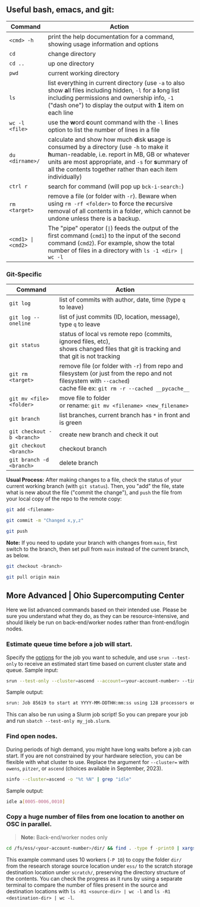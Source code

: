## Useful bash, emacs, and git:
| Command | Action |
| --- | --- |
| `<cmd> -h` |          print the help documentation for a command, showing usage information and options |
| `cd`	|		change directory |
|`cd ..` |		up one directory |
| `pwd` | 		current working directory |
| `ls` | 		list everything in current directory (use `-a` to also show **a**ll files including hidden, `-l` for a **l**ong list including permissions and ownership info, `-1` ("dash one") to display the output with **1** item on each line |
| `wc -l <file>` |      use the **w**ord **c**ount command with the `-l` **l**ines option to list the number of lines in a file |
| `du <dirname>/`|      calculate and show how much **d**isk **u**sage is consumed by a directory (use `-h` to make it **h**uman-readable, i.e. report in MB, GB or whatever units are most appropriate, and `-s` for **s**ummary of all the contents together rather than each item individually) |        
| `ctrl r` |		search for command (will pop up `bck-i-search:`) |
| `rm <target>` |       remove a file (or folder with `-r`). Beware when using `rm -rf <folder>` to **f**orce the **r**ecursive removal of all contents in a folder, which cannot be undone unless there is a backup. |
| `<cmd1> \| <cmd2>` |   The "pipe" operator (`\|`) feeds the output of the first command (`cmd1`) to the input of the second command (`cmd2`). For example, show the total number of files in a directory with `ls -1 <dir> \| wc -l`|

### Git-Specific
| Command | Action |
| --- | --- |
| `git log`   | 		list of commits with author, date, time (type `q` to leave) |
| `git log --oneline` | 		list of just commits (ID, location, message), type `q` to leave |
| `git status`  | 	status of local vs remote repo (commits, ignored files, etc), <br> shows changed files that git is tracking and that git is not tracking   |
| `git rm <target>`   | 		remove file (or folder with `-r`) from repo and filesystem (or just from the repo and not filesystem with `--cached`) <br>cache file ex: `git rm -r --cached __pycache__` |
| `git mv <file> <folder>`   | 			move file to folder <br>or rename: `git mv <filename> <new_filename>` |
| `git branch`   | 				list branches, current branch has `*` in front and is green |
| `git checkout -b <branch>`   | 		create new branch and check it out |
| `git checkout <branch>`   |			checkout branch |
| `git branch -d <branch>`   | 			delete branch |

**Usual Process:**
After making changes to a file, check the status of your current working branch (with `git status`). Then, you "add" the file, state what is new about the file ("commit the change"), and `push` the file from your local copy of the repo to the remote copy:

```bash
git add <filename>

git commit -m "Changed x,y,z"

git push

```

**Note:** If you need to update your branch with changes from `main`, first switch to the branch, then set pull from `main` instead of the current branch, as below.

```bash
git checkout <branch>		

git pull origin main
```

## More Advanced | Ohio Supercomputing Center
Here we list advanced commands based on their intended use. Please be sure you understand what they do, as they can be resource-intensive, and should likely be run on back-end/worker nodes rather than front-end/login nodes.

### Estimate queue time before a job will start.
Specify the [options](https://www.osc.edu/supercomputing/batch-processing-at-osc/slurm_migration/how_to_prepare_slurm_job_scripts) for the job you want to schedule, and use `srun --test-only` to receive an estimated start time based on current cluster state and queue.
Sample input:
```bash
srun --test-only --cluster=ascend --account=<your-account-number> --time=55:00:00 --nodes=2 --gpus-per-node=4 --ntasks-per-node=4 --cpus-per-task=16
```
Sample output:
```bash
srun: Job 85619 to start at YYYY-MM-DDTHH:mm:ss using 128 processors on nodes a[0018,0022] in partition gpu
```

This can also be run using a Slurm job script! So you can prepare your job and run `sbatch --test-only my_job.slurm`.

### Find open nodes.
During periods of high demand, you might have long waits before a job can start. If you are not constrained by your hardware selection, you can be flexible with what cluster to use. Replace the argument for `--cluster=` with `owens`, `pitzer`, or `ascend` (choices available in September, 2023).
```bash
sinfo --cluster=ascend -o "%t %N" | grep "idle"
```
Sample output:
```bash
idle a[0005-0006,0010]
```

### Copy a huge number of files from one location to another on OSC in parallel.
> **Note:** Back-end/worker nodes only

```bash
cd /fs/ess/<your-account-number>/dir/ && find . -type f -print0 | xargs -0 -P 10 -I {} cp -f --parents {} /fs/scratch/<your-account-number>/dir/
```
This example command uses 10 workers (`-P 10`) to copy the folder `dir/` from the research storage source location under `ess/` to the scratch storage destination location under `scratch/`, preserving the directory structure of the contents. You can check the progress as it runs by using a separate terminal to compare the number of files present in the source and destination locations with `ls -R1 <source-dir> | wc -l` and `ls -R1 <destination-dir> | wc -l`.
